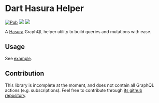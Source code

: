 # Dart Hasura Helper

[![Pub](https://img.shields.io/pub/v/hasura_helper.svg?style=popout)](https://pub.dartlang.org/packages/balanced_text)
[![](https://img.shields.io/badge/github-rasitayaz-red)](https://github.com/rasitayaz)
[![](https://img.shields.io/badge/buy&nbsp;me&nbsp;a&nbsp;coffee-donate-blue)](https://www.buymeacoffee.com/RasitAyaz)

A [Hasura](https://hasura.io/) GraphQL helper utility to build queries and mutations with ease.

## Usage

See [example](https://pub.dev/packages/hasura_helper/example).

## Contribution

This library is incomplete at the moment, and does not contain all GraphQL actions (e.g. subscriptions). Feel free to contribute through [its github repository](https://github.com/rasitayaz/dart-hasura-helper).